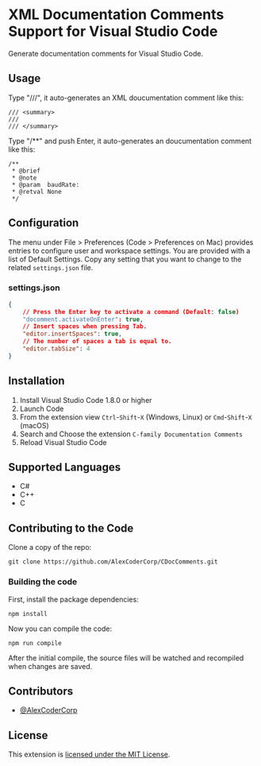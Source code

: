 # XML Documentation Comments Support for Visual Studio Code

Generate documentation comments for Visual Studio Code.


## Usage

Type "///", it auto-generates an XML doucumentation comment like this:
```
/// <summary>
/// 
/// </summary>
```

Type "/**" and push Enter, it auto-generates an doucumentation comment like this:
```
/** 
 * @brief  
 * @note   
 * @param  baudRate: 
 * @retval None
 */
```

## Configuration

The menu under File > Preferences (Code > Preferences on Mac) provides entries to configure user and workspace settings. You are provided with a list of Default Settings. Copy any setting that you want to change to the related `settings.json` file.

### settings.json

```json
{
	// Press the Enter key to activate a command (Default: false)
	"docomment.activateOnEnter": true,
	// Insert spaces when pressing Tab.
	"editor.insertSpaces": true,
	// The number of spaces a tab is equal to.
	"editor.tabSize": 4
}
```


## Installation

1. Install Visual Studio Code 1.8.0 or higher
1. Launch Code
1. From the extension view `Ctrl`-`Shift`-`X` (Windows, Linux) or `Cmd`-`Shift`-`X` (macOS)
1. Search and Choose the extension `C-family Documentation Comments`
1. Reload Visual Studio Code


## Supported Languages

- C#
- C++
- C


## Contributing to the Code

Clone a copy of the repo:

```
git clone https://github.com/AlexCoderCorp/CDocComments.git
```

### Building the code

First, install the package dependencies:

```
npm install
```

Now you can compile the code:

```
npm run compile
```

After the initial compile, the source files will be watched and recompiled
when changes are saved.

## Contributors

* [@AlexCoderCorp](https://github.com/AlexCoderCorp)


## License

This extension is [licensed under the MIT License](LICENSE.txt).
